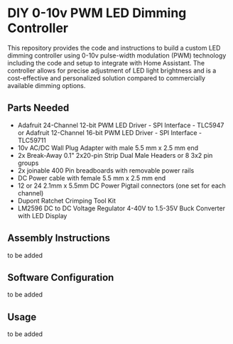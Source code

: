 # DIY 0-10v PWM LED Dimming Controller

This repository provides the code and instructions to build a custom LED dimming controller using 0-10v pulse-width modulation (PWM) technology including the code and setup to integrate with Home Assistant. The controller allows for precise adjustment of LED light brightness and is a cost-effective and personalized solution compared to commercially available dimming options.

## Parts Needed
- Adafruit 24-Channel 12-bit PWM LED Driver - SPI Interface - TLC5947 or Adafruit 12-Channel 16-bit PWM LED Driver - SPI Interface - TLC59711
- 10v AC/DC Wall Plug Adapter with male 5.5 mm x 2.5 mm end
- 2x Break-Away 0.1" 2x20-pin Strip Dual Male Headers or 8 3x2 pin groups
- 2x joinable 400 Pin breadboards with removable power rails
- DC Power cable with female 5.5 mm x 2.5 mm end
- 12 or 24 2.1mm x 5.5mm DC Power Pigtail connectors (one set for each channel)
- Dupont Ratchet Crimping Tool Kit
- LM2596 DC to DC Voltage Regulator 4-40V to 1.5-35V Buck Converter with LED Display

## Assembly Instructions
to be added

## Software Configuration
to be added

## Usage
to be added
